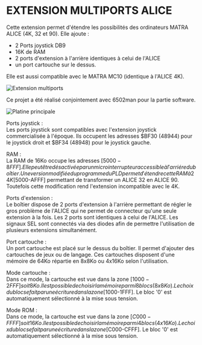 # EXTENSION MULTIPORTS ALICE #

Cette extension permet d'étendre les possibilités des ordinateurs MATRA ALICE (4K, 32 et 90).
Elle ajoute :
 - 2 Ports joystick DB9
 - 16K de RAM
 - 2 ports d'extension à l'arrière identiques à celui de l'ALICE
 - un port cartouche sur le dessus.

Elle est aussi compatible avec le MATRA MC10 (identique à l'ALICE 4K).

![Extension multiports](./Extension.jpg?raw=true "Optional Title")

Ce projet a été réalisé conjointement avec 6502man pour la partie software.

![Platine principale](./EXP_Alice.jpg?raw=true "Optional Title")
 
 
 Ports joystick :\
 Les ports joystick sont compatibles avec l'extension joystick commercialisée à l'époque.
 Ils occupent les adresses $BF30 (48944) pour le joystick droit et $BF34 (48948) pour le joystick gauche.
 
 RAM :\
 La RAM de 16Ko occupe les adresses [$5000-8FFF]. Elle peut être désactivée par un micro interrupteur accessible à l'arriére du boîtier. Une version modifiée du programme du PLD permet d'étendre cette RAM à 24K [$5000-AFFF] permettant de transformer un ALICE 32 en ALICE 90. Toutefois cette modification rend l'extension incompatible avec le 4K.
 
 Ports d'extension :\
 Le boîtier dispose de 2 ports d'extension à l'arrière permettant de régler le gros problème de l'ALICE qui ne permet de connecteur qu'une seule extension à la fois.
 Les 2 ports sont identiques à celui de l'ALICE. Les signaux SEL sont connectés via des diodes afin de permettre l'utilisation de plusieurs extensions simultanément.
 
 Port cartouche :\
 Un port cartouche est placé sur le dessus du boîtier. Il permet d'ajouter des cartouches de jeux ou de langage.
 Ces cartouches disposent d'une mémoire de 64Ko répartie en 8x8Ko ou 4x16Ko selon l'utilisation.

 Mode cartouche :\
 Dans ce mode, la cartouche est vue dans la zone [$1000-2FFF] soit 8Ko. Il est possible de choisir la mémoire parmi 8 blocs (8x8Ko). Le choix du bloc se fait par une écriture dans la zone [$1000-1FFF].
 Le bloc '0' est automatiquement sélectionné à la mise sous tension.
 
 Mode ROM :\
 Dans ce mode, la cartouche est vue dans la zone [$C000-FFFF] soit 16Ko. Il est possible de choisir la mémoire parmi 4 blocs (4x16Ko). Le choix du bloc se fait par une écriture dans la zone [$C000-CFFF].
 Le bloc '0' est automatiquement sélectionné à la mise sous tension.
 
